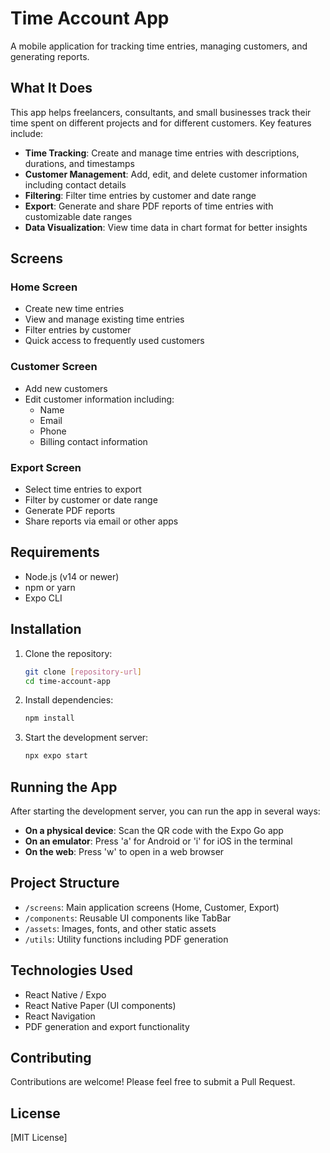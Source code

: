 # Time Account App

A mobile application for tracking time entries, managing customers, and generating reports.

## What It Does

This app helps freelancers, consultants, and small businesses track their time spent on different projects and for different customers. Key features include:

- **Time Tracking**: Create and manage time entries with descriptions, durations, and timestamps
- **Customer Management**: Add, edit, and delete customer information including contact details
- **Filtering**: Filter time entries by customer and date range
- **Export**: Generate and share PDF reports of time entries with customizable date ranges
- **Data Visualization**: View time data in chart format for better insights

## Screens

### Home Screen
- Create new time entries
- View and manage existing time entries
- Filter entries by customer
- Quick access to frequently used customers

### Customer Screen
- Add new customers
- Edit customer information including:
  - Name
  - Email
  - Phone
  - Billing contact information

### Export Screen
- Select time entries to export
- Filter by customer or date range
- Generate PDF reports
- Share reports via email or other apps

## Requirements

- Node.js (v14 or newer)
- npm or yarn
- Expo CLI

## Installation

1. Clone the repository:
   ```bash
   git clone [repository-url]
   cd time-account-app
   ```

2. Install dependencies:
   ```bash
   npm install
   ```

3. Start the development server:
   ```bash
   npx expo start
   ```

## Running the App

After starting the development server, you can run the app in several ways:

- **On a physical device**: Scan the QR code with the Expo Go app
- **On an emulator**: Press 'a' for Android or 'i' for iOS in the terminal
- **On the web**: Press 'w' to open in a web browser

## Project Structure

- `/screens`: Main application screens (Home, Customer, Export)
- `/components`: Reusable UI components like TabBar
- `/assets`: Images, fonts, and other static assets
- `/utils`: Utility functions including PDF generation

## Technologies Used

- React Native / Expo
- React Native Paper (UI components)
- React Navigation
- PDF generation and export functionality

## Contributing

Contributions are welcome! Please feel free to submit a Pull Request.

## License

[MIT License]
